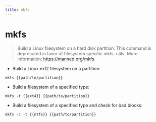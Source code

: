 ```yaml
---
title: mkfs
---
```

# mkfs

> Build a Linux filesystem on a hard disk partition.
> This command is deprecated in favor of filesystem specific mkfs.<type> utils.
> More information: <https://manned.org/mkfs>.

- Build a Linux ext2 filesystem on a partition:

`mkfs {{path/to/partition}}`

- Build a filesystem of a specified type:

`mkfs -t {{ext4}} {{path/to/partition}}`

- Build a filesystem of a specified type and check for bad blocks:

`mkfs -c -t {{ntfs}} {{path/to/partition}}`
